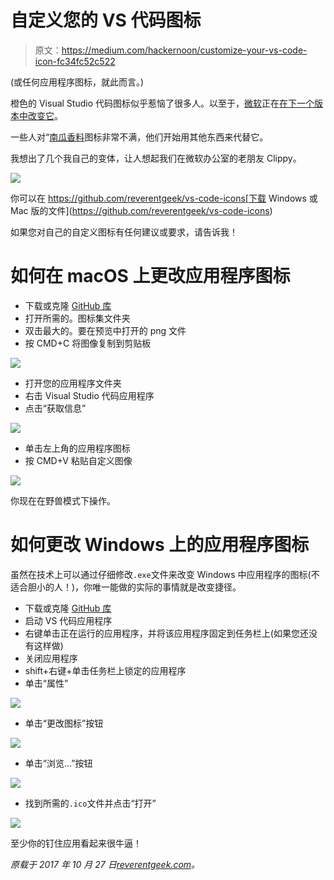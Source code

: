 # 自定义您的 VS 代码图标

> 原文：<https://medium.com/hackernoon/customize-your-vs-code-icon-fc34fc52c522>

(或任何应用程序图标，就此而言。)

橙色的 Visual Studio 代码图标似乎惹恼了很多人。以至于，[微软](https://hackernoon.com/tagged/microsoft)正在[在下一个版本中改变它](https://code.visualstudio.com/blogs/2017/10/24/theicon)。

一些人对“[南瓜香料](https://hackernoon.com/tagged/pumpkin-spice)图标非常不满，他们开始用其他东西来代替它。

我想出了几个我自己的变体，让人想起我们在微软办公室的老朋友 Clippy。

![](img/be5691e5903b30f78f7d00040ee36fb0.png)

你可以在 https://github.com/reverentgeek/vs-code-icons[下载 Windows 或 Mac 版的文件](https://github.com/reverentgeek/vs-code-icons)

如果您对自己的自定义图标有任何建议或要求，请告诉我！

# 如何在 macOS 上更改应用程序图标

*   下载或克隆 [GitHub 库](https://github.com/reverentgeek/vs-code-icons)
*   打开所需的。图标集文件夹
*   双击最大的。要在预览中打开的 png 文件
*   按 CMD+C 将图像复制到剪贴板

![](img/644e9c78a7fa0391c868ed48bb828fb2.png)

*   打开您的应用程序文件夹
*   右击 Visual Studio 代码应用程序
*   点击“获取信息”

![](img/163d8ad419438a9eb2a2ed5cc30311d8.png)

*   单击左上角的应用程序图标
*   按 CMD+V 粘贴自定义图像

![](img/11e108de2043b05f9087269ddd19198d.png)

你现在在野兽模式下操作。

# 如何更改 Windows 上的应用程序图标

虽然在技术上可以通过仔细修改`.exe`文件来改变 Windows 中应用程序的图标(不适合胆小的人！)，你唯一能做的实际的事情就是改变捷径。

*   下载或克隆 [GitHub 库](https://github.com/reverentgeek/vs-code-icons)
*   启动 VS 代码应用程序
*   右键单击正在运行的应用程序，并将该应用程序固定到任务栏上(如果您还没有这样做)
*   关闭应用程序
*   shift+右键+单击任务栏上锁定的应用程序
*   单击“属性”

![](img/3d2a5f037d0d0786bc5a03c6cc0f07e0.png)

*   单击“更改图标”按钮

![](img/d5ef2d969940c2676610b79b5a755b7e.png)

*   单击“浏览…”按钮

![](img/dcf879e39b164bd9e602f57beb0b909d.png)

*   找到所需的`.ico`文件并点击“打开”

![](img/2a9d6c8e31f562e8e822a94aaa655501.png)

至少你的钉住应用看起来很牛逼！

*原载于 2017 年 10 月 27 日*[*reverentgeek.com*](http://reverentgeek.com/customize-your-vs-code-icon/)*。*